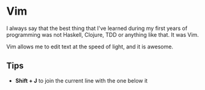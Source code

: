 # Vim

I always say that the best thing that I've learned during my first years of programming was not Haskell, Clojure, TDD or anything like that. It was Vim.

Vim allows me to edit text at the speed of light, and it is awesome.

## Tips

* **Shift + J** to join the current line with the one below it